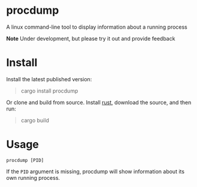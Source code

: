 procdump
========

A linux command-line tool to display information about a running process

**Note** Under development, but please try it out and provide feedback

# Install

Install the latest published version:

> cargo install procdump

Or clone and build from source.  Install [rust](https://rustup.rs/), download the source, and then run:

> cargo build

# Usage

```
procdump [PID]
```

If the `PID` argument is missing, procdump will show information
about its own running process.
